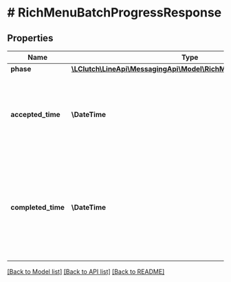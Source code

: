 # # RichMenuBatchProgressResponse

## Properties

Name | Type | Description | Notes
------------ | ------------- | ------------- | -------------
**phase** | [**\LClutch\LineApi\MessagingApi\Model\RichMenuBatchProgressPhase**](RichMenuBatchProgressPhase.md) |  |
**accepted_time** | **\DateTime** | The accepted time in milliseconds of the request of batch control the rich menu.  Format: ISO 8601 (e.g. 2023-06-08T10:15:30.121Z) Timezone: UTC |
**completed_time** | **\DateTime** | The completed time in milliseconds of rich menu batch control. Returned when the phase property is succeeded or failed.  Format: ISO 8601 (e.g. 2023-06-08T10:15:30.121Z) Timezone: UTC | [optional]

[[Back to Model list]](../../README.md#models) [[Back to API list]](../../README.md#endpoints) [[Back to README]](../../README.md)
